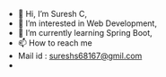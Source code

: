 - 👋 Hi, I’m Suresh C,
- 👀 I’m interested in Web Development,
- 🌱 I’m currently learning Spring Boot,
- 📫 How to reach me
- Mail id : sureshs68167@gmil.com
- 
<!---
sureshdev2003/sureshdev2003 is a ✨ special ✨ repository because its `README.md` (this file) appears on your GitHub profile.
You can click the Preview link to take a look at your changes.
--->
